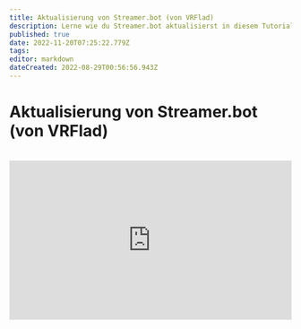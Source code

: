 ```yaml
---
title: Aktualisierung von Streamer.bot (von VRFlad)
description: Lerne wie du Streamer.bot aktualisierst in diesem Tutorial von VRFlad.
published: true
date: 2022-11-20T07:25:22.779Z
tags: 
editor: markdown
dateCreated: 2022-08-29T00:56:56.943Z
---
```


# Aktualisierung von Streamer.bot (von VRFlad)

<br>
<iframe src="https://www.youtube.com/embed/DmzVuyAXefI" title="YouTube video player" frameborder="0" allow="accelerometer; autoplay; clipboard-write; encrypted-media; gyroscope; picture-in-picture; fullscreen" allow fullscreen style="border: none; max-width: 100%; width: 100%; aspect-ratio: 16/9;"></iframe>